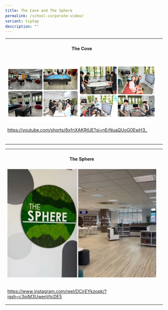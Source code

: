 ```yaml
---
title: The Cove and The Sphere
permalink: /school-corporate-video/
variant: tiptap
description: ""
---
```

<table style="minWidth: 50px">
<colgroup>
<col>
<col>
</colgroup>
<tbody>
<tr>
<th rowspan="1" colspan="1">
<h4>The Cove</h4>
</th>
<th rowspan="1" colspan="1">
<p></p>
</th>
</tr>
<tr>
<td rowspan="1" colspan="1">
<p></p>
<div class="isomer-image-wrapper">
<img style="width: 100%" height="auto" width="100%" alt="the cove" src="/images/Announcement/the_cove_copy.jpg">
</div>
<p><a href="https://youtube.com/shorts/6xfnXAKRtUE?si=nErNuaQUoG0EwH3_" rel="noopener noreferrer nofollow" target="_blank">https://youtube.com/shorts/6xfnXAKRtUE?si=nErNuaQUoG0EwH3_</a>
</p>
</td>
<td rowspan="1" colspan="1">
<p></p>
</td>
</tr>
<tr>
<td rowspan="1" colspan="1">
<p></p>
</td>
<td rowspan="1" colspan="1">
<p></p>
</td>
</tr>
</tbody>
</table>
<table style="minWidth: 50px">
<colgroup>
<col>
<col>
</colgroup>
<tbody>
<tr>
<th rowspan="1" colspan="1">
<h4>The Sphere</h4>
</th>
<th rowspan="1" colspan="1">
<p></p>
</th>
</tr>
<tr>
<td rowspan="1" colspan="1">
<div class="isomer-image-wrapper">
<img style="width: 100%" height="auto" width="100%" alt="Sphere" src="/images/Announcement/Sphere.jpg">
</div>
<p></p>
</td>
<td rowspan="1" colspan="1">
<p></p>
</td>
</tr>
<tr>
<td rowspan="1" colspan="1">
<p><a href="https://www.instagram.com/reel/DCirEYkzopk/?igsh=c3piM3UwenVtcDE5" rel="noopener noreferrer nofollow" target="_blank">https://www.instagram.com/reel/DCirEYkzopk/?igsh=c3piM3UwenVtcDE5</a>
</p>
</td>
<td rowspan="1" colspan="1">
<p></p>
</td>
</tr>
</tbody>
</table>
<p></p>